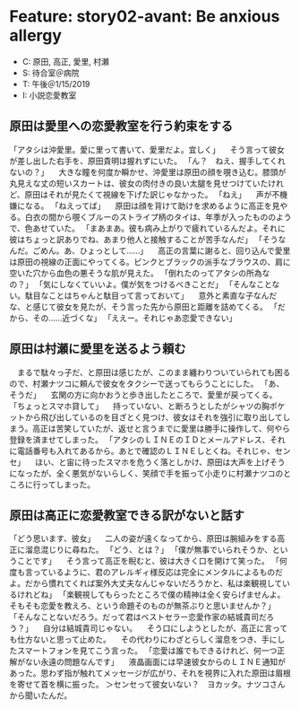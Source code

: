 # Feature: story02-avant: Be anxious allergy

- C: 原田, 高正, 愛里, 村瀬
- S: 待合室＠病院
- T: 午後＠1/15/2019
- I: 小説恋愛教室

## 原田は愛里への恋愛教室を行う約束をする


「アタシは沖愛里。愛に里って書いて、愛里だよ。宜しく」
　そう言って彼女が差し出した右手を、原田貴明は握れずにいた。
「ん？　ねえ、握手してくれないの？」
　大きな瞳を何度か瞬かせ、沖愛里は原田の顔を覗き込む。膝頭が丸見えな丈の短いスカートは、彼女の肉付きの良い太腿を見せつけていたけれど、原田はそれが見たくて視線を下げた訳じゃなかった。
「ねえ」
　声が不機嫌になる。
「ねえってば」
　原田は顔を背けて助けを求めるように高正を見やる。白衣の間から覗くブルーのストライプ柄のタイは、年季が入ったもののようで、色あせていた。
「まあまあ。彼も病み上がりで疲れているんだよ。それに彼はちょっと訳ありでね、あまり他人と接触することが苦手なんだ」
「そうなんだ。ごめん。あ、ひょっとして……」
　高正の言葉に謝ると、回り込んで愛里は原田の視線の正面にやってくる。ピンクとブラックの派手なブラウスの、肩に空いた穴から血色の悪そうな肌が見えた。
「倒れたのってアタシの所為なの？」
「気にしなくていいよ。僕が気をつけるべきことだ」
「そんなことない。駄目なことはちゃんと駄目って言っておいて」
　意外と素直な子なんだな、と感じて彼女を見たが、そう言った先から原田と距離を詰めてくる。
「だから、その……近づくな」
「ええー。それじゃあ恋愛できない」


## 原田は村瀬に愛里を送るよう頼む


　まるで駄々っ子だ、と原田は感じたが、このまま纏わりついていられても困るので、村瀬ナツコに頼んで彼女をタクシーで送ってもらうことにした。
「あ、そうだ」
　玄関の方に向かおうと歩き出したところで、愛里が戻ってくる。
「ちょっとスマホ貸して」
　持っていない、と断ろうとしたがシャツの胸ポケットから飛び出しているのを目ざとく見つけ、彼女はそれを強引に取り出してしまう。高正は苦笑していたが、返せと言うまでに愛里は勝手に操作して、何やら登録を済ませてしまった。
「アタシのＬＩＮＥのＩＤとメールアドレス、それに電話番号も入れてあるから。あとで確認のＬＩＮＥしとくね。それじゃ、センセ」
　ほい、と宙に待ったスマホを危うく落としかけ、原田は大声を上げそうになったが、全く悪気がないらしく、笑顔で手を振って小走りに村瀬ナツコのところに行ってしまった。

## 原田は高正に恋愛教室できる訳がないと話す


「どう思います、彼女」
　二人の姿が遠くなってから、原田は腕組みをする高正に溜息混じりに尋ねた。
「どう、とは？」
「僕が無事でいられそうか、ということです」
　そう言って高正を睨むと、彼は大きく口を開けて笑った。
「何度も言っているように、君のアレルギィ様反応は完全にメンタルによるものだよ。だから慣れてくれば案外大丈夫なんじゃないだろうかと、私は楽観視しているけれどね」
「楽観視してもらったところで僕の精神は全く安らげませんよ。そもそも恋愛を教えろ、という命題そのものが無茶ぶりと思いませんか？」
「そんなことないだろう。だって君はベストセラー恋愛作家の結城貴司だろう？」
　自分は結城貴司じゃない。
　そう口にしようとしたが、高正に言っても仕方ないと思って止めた。
　その代わりにわざとらしく溜息をつき、手にしたスマートフォンを見てこう言った。
「恋愛は誰でもできるけれど、何一つ正解がない永遠の問題なんです」
　液晶画面には早速彼女からのＬＩＮＥ通知があった。思わず指が触れてメッセージが広がり、それを視界に入れた原田は眉根を寄せて首を横に振った。
＞センセって彼女いない？　ヨカッタ。ナツコさんから聞いたんだ。

